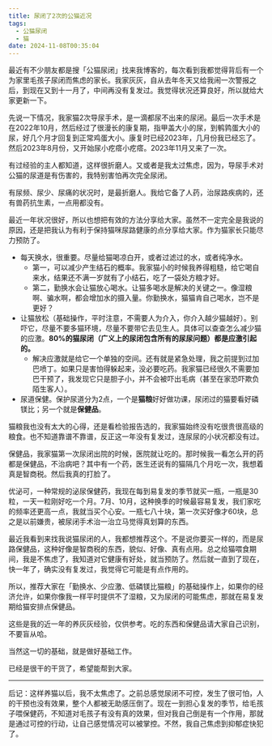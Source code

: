 ```yaml
---
title: 尿闭了2次的公猫近况
tags:
  - 公猫尿闭
  - 猫
date: 2024-11-08T00:35:04
---
```


最近有不少朋友都是搜「公猫尿闭」找来我博客的，每次看到我都觉得背后有一个为家里毛孩子尿闭而焦虑的家长。我家灰灰，自从去年冬天又给我闹一次警报之后，到现在又到十一月了，中间再没有复发过。我觉得状况还算良好，所以就给大家更新一下。

先说一下情况，我家猫2次导尿手术，是一滴都尿不出来的尿闭。最后一次手术是在2022年10月，然后经过了很漫长的康复期，指甲盖大小的尿，到鹌鹑蛋大小的尿，好几个月才回复到正常鸡蛋大小。康复时已经2023年，几月份我已经忘了。然后2023年8月份，又开始尿小疙瘩小疙瘩。2023年11月又来了一次。

有过经验的主人都知道，这样很折磨人。又或者是我太过焦虑，因为，导尿手术对公猫的尿道是有伤害的，我特别害怕再次完全尿闭。

有尿频、尿少、尿痛的状况时，是最折磨人。我给它备了人药，治尿路疾病的，还有兽药抗生素，一点用都没有。

最近一年状况很好，所以也想把有效的方法分享给大家。虽然不一定完全是我说的原因，还是把我认为有利于保持猫咪尿路健康的点分享给大家。作为猫家长只能尽力预防了。

<!--more-->
- 每天换水，很重要。尽量给猫喝凉白开，或者过滤过的水，或者纯净水。
	- 第一，可以减少产生结石的概率。我家猫小的时候我养得粗糙，给它喝自来水，结果还不满一岁就有了小结石，吃了一袋处方粮才好。
	- 第二，勤换水会让猫放心喝水。让猫多喝水是解决的关键之一。像湿粮啊、骗水啊，都会增加水的摄入量。你勤换水，猫猫肯自己喝水，岂不是更好？
- 让猫放松（基础操作，平时注意，不需要人为介入，你介入越少猫越好）。别吓它，尽量不要多猫环境，尽量不要带它去见生人。具体可以查查怎么减少猫的应激。**80%的猫尿闭（广义上的尿闭包含所有的尿尿问题）都是应激引起的。**
	- 解决应激就是给它一个单独的空间。还有就是紧急处理，我之前提到过加巴喷丁。如果只是害怕得躲起来，没必要吃药。我家猫已经很久不需要加巴干预了，我发现它只是胆子小，并不会被吓出毛病（甚至在家恐吓欺负陌生客人）。
- 尿道保健。保护尿道分为2点，一个是**猫粮**好好做功课，尿闭过的猫要看好磷镁比；另一个就是**保健品**。
	
猫粮我也没有太大的心得，还是看检验报告选的，我家猫始终没有吃很贵很高级的粮食。也不知道靠谱不靠谱，反正这一年没有复发过，连尿尿的小状况都没有过。
	
保健品，我家猫第一次尿闭出院的时候，医院就让吃的。那时候我一看怎么开的药都是保健品，不治病吧？其中有一个药，医生还说有的猫隔几个月吃一次，我想着真是智商税。然后我真的打脸了。

优泌可，一种常规的泌尿保健药，我现在每到易复发的季节就买一瓶，一瓶是30粒，一天一粒刚好吃一个月。7月、10月，这种换季的时候最容易复发，我们家吃的频率还更高一点，我就当买个心安。一瓶七八十块，第一次买好像才60块，总之是以前嫌贵，被尿闭手术治一治立马觉得真划算的东西。

最近我看到来找我说猫尿闭的人，我都想推荐这个。不是说你要买一样的，而是尿路保健品，这种好像是智商税的东西，貌似、好像、真有点用。总之给猫喂食期间，我是不焦虑了，我知道对它健康有好处，就当预防了。然后就一直到了现在，快一年了，确实没有复发过，我觉得它可能是有点作用的。

所以，推荐大家在「勤换水、少应激、低磷镁比猫粮」的基础操作上，如果你的经济允许，如果你像我一样平时提供不了湿粮，又为尿闭的可能焦虑，那就在易复发期给猫安排点保健品。

这些是我的近一年的养灰灰经验，仅供参考。吃的东西和保健品请大家自己识别，不要盲从哈。

当然这一切的基础，就是做好基础工作。

已经是很干的干货了，希望能帮到大家。

---
后记：这样养猫以后，我不太焦虑了。之前总感觉尿闭不可控，发生了很可怕，人的干预也没有效果，整个人都被无助感压倒了。现在一到担心复发的季节，给毛孩子喂保健药，不知道对毛孩子有没有真的效果，但对我自己倒是有一个作用，那就是通过可控的行动，让自己感觉情况可以被掌控。不然，我自己焦虑到抑郁症快犯了。